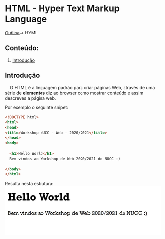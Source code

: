 # HTML - Hyper Text Markup Language
[Outline](https://github.com/eamorgado/NUCC-2020-2021-Web/blob/main/README.md)-> HYML

## Conteúdo:
1. [Introdução](#Introdução)

## Introdução
&nbsp;&nbsp;&nbsp;&nbsp;O HTML é a linguagem padrão para criar páginas Web, através de uma série de **elementos** diz ao browser como mostrar conteúdo e assim descreves a página web.

Por exemplo o seguinte snipet:
```html
<!DOCTYPE html>
<html>
<head>
<title>Workshop NUCC - Web - 2020/2021</title>
</head>
<body>

  <h1>Hello World</h1>
  Bem vindos ao Workshop de Web 2020/2021 do NUCC :)

</body>
</html>
```
Resulta nesta estrutura:  
<img src="https://github.com/eamorgado/NUCC-2020-2021-Web/blob/main/Docs/Images/HTML/heloworld.jpg">
